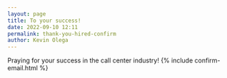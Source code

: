 ```yaml
--- 
layout: page
title: To your success!
date: 2022-09-10 12:11
permalink: thank-you-hired-confirm
author: Kevin Olega 
--- 
```

Praying for your success in the call center industry!
{% include confirm-email.html %}
